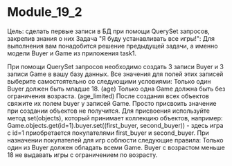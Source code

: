 # Module_19_2
Цель: сделать первые записи в БД при помощи QuerySet запросов, закрепив знания о них
Задача "Я буду устанавливать все игры!":
Для выполнения вам понадобится решение предыдущей задачи, а именно модели Buyer и Game из приложения task1.

При помощи QuerySet запросов необходимо создать 3 записи Buyer и 3 записи Game в вашу базу данных.
Все значения для полей этих записей выберите самостоятельно со следующими условиями:
Только один Buyer должен быть младше 18. (age)
Только одна Game должна быть без ограничения возраста. (age_limited)
После создания всех объектов свяжите их полем buyer у записей Game. Просто присвоить значение при создании объектов не получится. Для присвоения используйте метод set(objects), который принимает коллекцию объектов, например:
Game.objects.get(id=1).buyer.set((first_buyer, second_buyer)) - здесь игра c id=1 приобретается покупателями first_buyer и second_buyer.
При назначении покупателей для игр соблюсти следующие правила:
Только один из Buyer должен обладать всеми Game.
Buyer с возрастом меньше 18 не выдавать игры с ограничением по возрасту.
